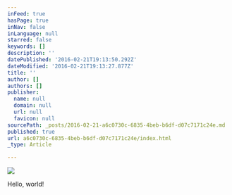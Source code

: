 ```yaml
---
inFeed: true
hasPage: true
inNav: false
inLanguage: null
starred: false
keywords: []
description: ''
datePublished: '2016-02-21T19:13:50.292Z'
dateModified: '2016-02-21T19:13:27.877Z'
title: ''
author: []
authors: []
publisher:
  name: null
  domain: null
  url: null
  favicon: null
sourcePath: _posts/2016-02-21-a6c0730c-6835-4beb-b6df-d07c7171c24e.md
published: true
url: a6c0730c-6835-4beb-b6df-d07c7171c24e/index.html
_type: Article

---
```

![](https://the-grid-user-content.s3-us-west-2.amazonaws.com/73c86721-9081-44f4-a281-f583d3859209.jpg)

Hello, world!